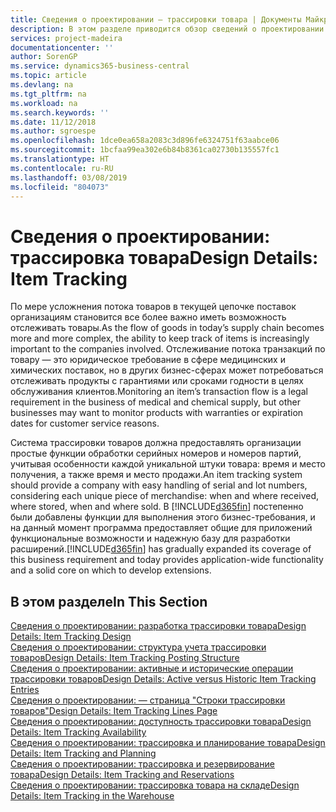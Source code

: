 ```yaml
---
title: Сведения о проектировании — трассировки товара | Документы Майкрософт
description: В этом разделе приводится обзор сведений о проектировании трассировки товаров.
services: project-madeira
documentationcenter: ''
author: SorenGP
ms.service: dynamics365-business-central
ms.topic: article
ms.devlang: na
ms.tgt_pltfrm: na
ms.workload: na
ms.search.keywords: ''
ms.date: 11/12/2018
ms.author: sgroespe
ms.openlocfilehash: 1dce0ea658a2083c3d896fe6324751f63aabce06
ms.sourcegitcommit: 1bcfaa99ea302e6b84b8361ca02730b135557fc1
ms.translationtype: HT
ms.contentlocale: ru-RU
ms.lasthandoff: 03/08/2019
ms.locfileid: "804073"
---
```

# <a name="design-details-item-tracking"></a><span data-ttu-id="69d7e-103">Сведения о проектировании: трассировка товара</span><span class="sxs-lookup"><span data-stu-id="69d7e-103">Design Details: Item Tracking</span></span>
<span data-ttu-id="69d7e-104">По мере усложнения потока товаров в текущей цепочке поставок организациям становится все более важно иметь возможность отслеживать товары.</span><span class="sxs-lookup"><span data-stu-id="69d7e-104">As the flow of goods in today’s supply chain becomes more and more complex, the ability to keep track of items is increasingly important to the companies involved.</span></span> <span data-ttu-id="69d7e-105">Отслеживание потока транзакций по товару — это юридическое требование в сфере медицинских и химических поставок, но в других бизнес-сферах может потребоваться отслеживать продукты с гарантиями или сроками годности в целях обслуживания клиентов.</span><span class="sxs-lookup"><span data-stu-id="69d7e-105">Monitoring an item’s transaction flow is a legal requirement in the business of medical and chemical supply, but other businesses may want to monitor products with warranties or expiration dates for customer service reasons.</span></span>  

<span data-ttu-id="69d7e-106">Система трассировки товаров должна предоставлять организации простые функции обработки серийных номеров и номеров партий, учитывая особенности каждой уникальной штуки товара: время и место получения, а также время и место продажи.</span><span class="sxs-lookup"><span data-stu-id="69d7e-106">An item tracking system should provide a company with easy handling of serial and lot numbers, considering each unique piece of merchandise: when and where received, where stored, when and where sold.</span></span> <span data-ttu-id="69d7e-107">В [!INCLUDE[d365fin](includes/d365fin_md.md)] постепенно были добавлены функции для выполнения этого бизнес-требования, и на данный момент программа предоставляет общие для приложений функциональные возможности и надежную базу для разработки расширений.</span><span class="sxs-lookup"><span data-stu-id="69d7e-107">[!INCLUDE[d365fin](includes/d365fin_md.md)] has gradually expanded its coverage of this business requirement and today provides application-wide functionality and a solid core on which to develop extensions.</span></span>  

## <a name="in-this-section"></a><span data-ttu-id="69d7e-108">В этом разделе</span><span class="sxs-lookup"><span data-stu-id="69d7e-108">In This Section</span></span>  
[<span data-ttu-id="69d7e-109">Сведения о проектировании: разработка трассировки товара</span><span class="sxs-lookup"><span data-stu-id="69d7e-109">Design Details: Item Tracking Design</span></span>](design-details-item-tracking-design.md)  
[<span data-ttu-id="69d7e-110">Сведения о проектировании: структура учета трассировки товаров</span><span class="sxs-lookup"><span data-stu-id="69d7e-110">Design Details: Item Tracking Posting Structure</span></span>](design-details-item-tracking-posting-structure.md)  
[<span data-ttu-id="69d7e-111">Сведения о проектировании: активные и исторические операции трассировки товаров</span><span class="sxs-lookup"><span data-stu-id="69d7e-111">Design Details: Active versus Historic Item Tracking Entries</span></span>](design-details-active-versus-historic-item-tracking-entries.md)  
[<span data-ttu-id="69d7e-112">Сведения о проектировании: — страница "Строки трассировки товаров"</span><span class="sxs-lookup"><span data-stu-id="69d7e-112">Design Details: Item Tracking Lines Page</span></span>](design-details-item-tracking-lines-window.md)  
[<span data-ttu-id="69d7e-113">Сведения о проектировании: доступность трассировки товара</span><span class="sxs-lookup"><span data-stu-id="69d7e-113">Design Details: Item Tracking Availability</span></span>](design-details-item-tracking-availability.md)  
[<span data-ttu-id="69d7e-114">Сведения о проектировании: трассировка и планирование товара</span><span class="sxs-lookup"><span data-stu-id="69d7e-114">Design Details: Item Tracking and Planning</span></span>](design-details-item-tracking-and-planning.md)  
[<span data-ttu-id="69d7e-115">Сведения о проектировании: трассировка и резервирование товара</span><span class="sxs-lookup"><span data-stu-id="69d7e-115">Design Details: Item Tracking and Reservations</span></span>](design-details-item-tracking-and-reservations.md)  
[<span data-ttu-id="69d7e-116">Сведения о проектировании: трассировка товара на складе</span><span class="sxs-lookup"><span data-stu-id="69d7e-116">Design Details: Item Tracking in the Warehouse</span></span>](design-details-item-tracking-in-the-warehouse.md)
